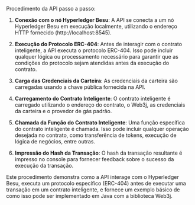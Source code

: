 Procedimento da API passo a passo:

1. **Conexão com o nó Hyperledger Besu**: A API se conecta a um nó Hyperledger Besu em execução localmente, utilizando o endereço HTTP fornecido (http://localhost:8545).

2. **Execução do Protocolo ERC-404**: Antes de interagir com o contrato inteligente, a API executa o protocolo ERC-404. Isso pode incluir qualquer lógica ou processamento necessário para garantir que as condições do protocolo sejam atendidas antes da execução do contrato.

3. **Carga das Credenciais da Carteira**: As credenciais da carteira são carregadas usando a chave pública fornecida na API.

4. **Carregamento do Contrato Inteligente**: O contrato inteligente é carregado utilizando o endereço do contrato, o Web3j, as credenciais da carteira e o provedor de gás padrão.

5. **Chamada da Função do Contrato Inteligente**: Uma função específica do contrato inteligente é chamada. Isso pode incluir qualquer operação desejada no contrato, como transferência de tokens, execução de lógica de negócios, entre outras.

6. **Impressão do Hash da Transação**: O hash da transação resultante é impresso no console para fornecer feedback sobre o sucesso da execução da transação.

Este procedimento demonstra como a API interage com o Hyperledger Besu, executa um protocolo específico (ERC-404) antes de executar uma transação em um contrato inteligente, e fornece um exemplo básico de como isso pode ser implementado em Java com a biblioteca Web3j.

